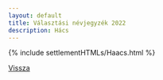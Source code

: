 ```yaml
---
layout: default
title: Választási névjegyzék 2022
description: Hács
---
```


{% include settlementHTMLs/Haacs.html %}

[Vissza](./)